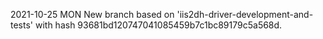 

2021-10-25 MON
New branch based on 'iis2dh-driver-development-and-tests' with hash 93681bd120747041085459b7c1bc89179c5a568d.


